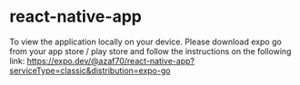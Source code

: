 # react-native-app

To view the application locally on your device. Please download expo go from your app store / play store and follow the instructions on the following link: https://expo.dev/@azaf70/react-native-app?serviceType=classic&distribution=expo-go
